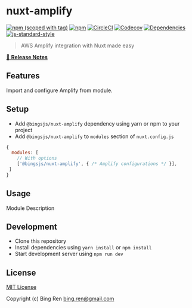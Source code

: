 # nuxt-amplify
[![npm (scoped with tag)](https://img.shields.io/npm/v/nuxt-amplify/latest.svg?style=flat-square)](https://npmjs.com/package/nuxt-amplify)
[![npm](https://img.shields.io/npm/dt/nuxt-amplify.svg?style=flat-square)](https://npmjs.com/package/nuxt-amplify)
[![CircleCI](https://img.shields.io/circleci/project/github/.svg?style=flat-square)](https://circleci.com/gh/)
[![Codecov](https://img.shields.io/codecov/c/github/.svg?style=flat-square)](https://codecov.io/gh/)
[![Dependencies](https://david-dm.org//status.svg?style=flat-square)](https://david-dm.org/)
[![js-standard-style](https://img.shields.io/badge/code_style-standard-brightgreen.svg?style=flat-square)](http://standardjs.com)

> AWS Amplify integration with Nuxt made easy

[📖 **Release Notes**](./CHANGELOG.md)

## Features

Import and configure Amplify from module.

## Setup
- Add `@bingsjs/nuxt-amplify` dependency using yarn or npm to your project
- Add `@bingsjs/nuxt-amplify` to `modules` section of `nuxt.config.js`

```js
{
  modules: [
    // With options
    ['@bingsjs/nuxt-amplify', { /* Amplify configurations */ }],
 ]
}
```

## Usage

Module Description

## Development

- Clone this repository
- Install dependencies using `yarn install` or `npm install`
- Start development server using `npm run dev`

## License

[MIT License](./LICENSE)

Copyright (c) Bing Ren <bing.ren@gmail.com>
